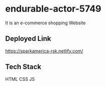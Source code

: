 # endurable-actor-5749
It is an e-commerce shopping Website


## Deployed Link
https://sparkamerica-rsk.netlify.com/


## Tech Stack 
HTML
CSS
JS
